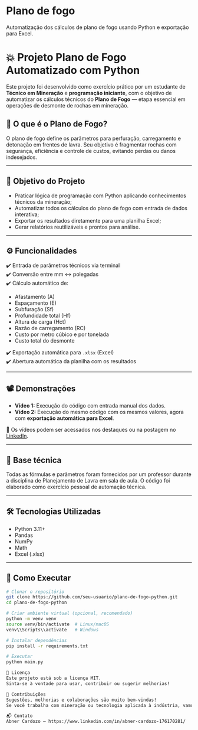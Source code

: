 # Plano de fogo
Automatização dos cálculos de plano de fogo usando Python e exportação para Excel.
# 💥 Projeto Plano de Fogo Automatizado com Python

Este projeto foi desenvolvido como exercício prático por um estudante de **Técnico em Mineração** e **programação iniciante**, com o objetivo de automatizar os cálculos técnicos do **Plano de Fogo** — etapa essencial em operações de desmonte de rochas em mineração.

## 📌 O que é o Plano de Fogo?

O plano de fogo define os parâmetros para perfuração, carregamento e detonação em frentes de lavra. Seu objetivo é fragmentar rochas com segurança, eficiência e controle de custos, evitando perdas ou danos indesejados.

---

## 🎯 Objetivo do Projeto

- Praticar lógica de programação com Python aplicando conhecimentos técnicos da mineração;
- Automatizar todos os cálculos do plano de fogo com entrada de dados interativa;
- Exportar os resultados diretamente para uma planilha Excel;
- Gerar relatórios reutilizáveis e prontos para análise.

---

## ⚙️ Funcionalidades

✔️ Entrada de parâmetros técnicos via terminal  
✔️ Conversão entre mm ↔ polegadas  
✔️ Cálculo automático de:
- Afastamento (A)
- Espaçamento (E)
- Subfuração (Sf)
- Profundidade total (Hf)
- Altura de carga (Hct)
- Razão de carregamento (RC)
- Custo por metro cúbico e por tonelada
- Custo total do desmonte

✔️ Exportação automática para `.xlsx` (Excel)  
✔️ Abertura automática da planilha com os resultados  

---

## 📽️ Demonstrações

- **Vídeo 1:** Execução do código com entrada manual dos dados.  
- **Vídeo 2:** Execução do mesmo código com os mesmos valores, agora com **exportação automática para Excel**.

📌 Os vídeos podem ser acessados nos destaques ou na postagem no [LinkedIn](https://www.linkedin.com/posts/abner-cardozo-176170281_python-mineraaexaeto-engenhariademinas-activity-7328228812045860864-RJa7?utm_source=share&utm_medium=member_desktop&rcm=ACoAAESLk-oBPdcFHgCJuCOm12t_sH1pBnyqGuM).

---

## 🧠 Base técnica

Todas as fórmulas e parâmetros foram fornecidos por um professor durante a disciplina de Planejamento de Lavra em sala de aula. O código foi elaborado como exercício pessoal de automação técnica.

---

## 🛠️ Tecnologias Utilizadas

- Python 3.11+
- Pandas
- NumPy
- Math
- Excel (.xlsx)

---

## 🚀 Como Executar

```bash
# Clonar o repositório
git clone https://github.com/seu-usuario/plano-de-fogo-python.git
cd plano-de-fogo-python

# Criar ambiente virtual (opcional, recomendado)
python -m venv venv
source venv/bin/activate  # Linux/macOS
venv\\Scripts\\activate   # Windows

# Instalar dependências
pip install -r requirements.txt

# Executar
python main.py

📄 Licença
Este projeto está sob a licença MIT.
Sinta-se à vontade para usar, contribuir ou sugerir melhorias!

🤝 Contribuições
Sugestões, melhorias e colaborações são muito bem-vindas!
Se você trabalha com mineração ou tecnologia aplicada à indústria, vamos conversar.

📬 Contato
Abner Cardozo – https://www.linkedin.com/in/abner-cardozo-176170281/

